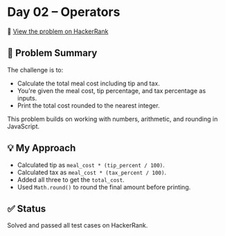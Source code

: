 # Day 02 – Operators

🔗 [View the problem on HackerRank](https://www.hackerrank.com/challenges/30-operators/problem?isFullScreen=true)

## 📘 Problem Summary
The challenge is to:
- Calculate the total meal cost including tip and tax.
- You're given the meal cost, tip percentage, and tax percentage as inputs.
- Print the total cost rounded to the nearest integer.

This problem builds on working with numbers, arithmetic, and rounding in JavaScript.

## 💡 My Approach
- Calculated tip as `meal_cost * (tip_percent / 100)`.
- Calculated tax as `meal_cost * (tax_percent / 100)`.
- Added all three to get the `total_cost`.
- Used `Math.round()` to round the final amount before printing.

## ✅ Status
Solved and passed all test cases on HackerRank.


